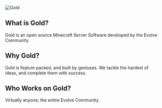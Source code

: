 ![Gold](http://i.imgur.com/ZkVdGyc.png)

What is Gold?
--------------

Gold is an open source Minecraft Server Software developed by the Evolve Community.

Why Gold?
--------------

Gold is feature packed, and built by geniuses. We tackle the hardest of ideas, and complete them with success.

Who Works on Gold?
--------------

Virtually anyone; the entire Evolve Community.

